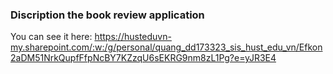 ### Discription the book review application

You can see it here: https://husteduvn-my.sharepoint.com/:w:/g/personal/quang_dd173323_sis_hust_edu_vn/Efkon2aDM51NrkQupfFfpNcBY7KZzqU6sEKRG9nm8zL1Pg?e=yJR3E4
